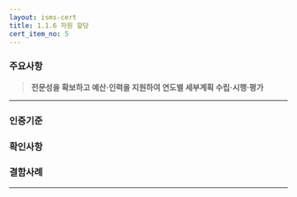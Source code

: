 ```yaml
---
layout: isms-cert
title: 1.1.6 자원 할당
cert_item_no: 5
---
```


### 주요사항  
> **전문성을 확보하고 예산·인력을 지원하여 연도별 세부계획 수립·시행·평가**

---  

### 인증기준


### 확인사항



### 결함사례



---


